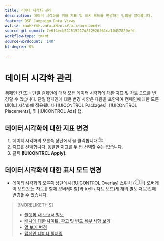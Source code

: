 ```yaml
---
title: 데이터 시각화 관리
description: 데이터 시각화를 위해 지표 및 표시 모드를 변경하는 방법을 알아봅니다.
feature: DSP Campaign Data Views
exl-id: e0ebcfbb-28f4-4d28-af28-7d8030988d35
source-git-commit: 7e614ecb517515217d812926f61ca10437820efd
workflow-type: tm+mt
source-wordcount: '140'
ht-degree: 0%

---
```


# 데이터 시각화 관리

캠페인 간 또는 단일 캠페인에 대해 모든 데이터 시각화에 대한 지표 및 차트 모드를 변경할 수 있습니다. 단일 캠페인에 대한 변경 사항은 다음을 포함하여 캠페인에 대한 모든 데이터 시각화에 적용됩니다 [!UICONTROL Packages], [!UICONTROL Placements], 및 [!UICONTROL Ads] 탭.

## 데이터 시각화에 대한 지표 변경

1. 데이터 시각화의 오른쪽 상단에서 을 클릭합니다 ![설정](/help/dsp/assets/settings-chart.png).
1. 지표를 선택합니다.
동일한 지표를 두 번 선택할 수는 없습니다.
1. 클릭 **[!UICONTROL Apply]**.

## 데이터 시각화에 대한 표시 모드 변경

* 데이터 시각화의 오른쪽 상단에서 [!UICONTROL Overlay] 스위치 (![오버레이 스위치](/help/dsp/assets/overlay.png)) 오버레이 모드(모든 차트를 함께 오버레이함)와 trellis 차트 모드(세 개의 별도 차트)간에 변경할 수 있습니다.

>[!MORELIKETHIS]
>
>* [플랫폼 내 보고서 정보](campaign-reports-about.md)
>* [배치에 대한 사이트, 광고 및 빈도 세부 사항 보기](placement-details-view.md)
>* [열 보기 변경](column-view-change.md)
>* [캠페인 데이터 필터링](campaign-data-filter.md)

